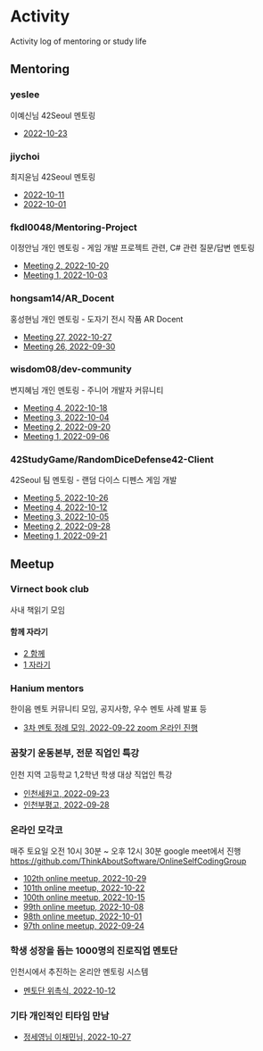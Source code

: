 # Activity

Activity log of mentoring or study life

## Mentoring

### yeslee

이예신님 42Seoul 멘토링

- [2022-10-23](https://github.com/jongfeel/Activity/issues/57)

### jiychoi

최지윤님 42Seoul 멘토링

- [2022-10-11](https://github.com/jongfeel/Activity/issues/43)
- [2022-10-01](https://github.com/jongfeel/Activity/issues/37)

### fkdl0048/Mentoring-Project

이정안님 개인 멘토링 - 게임 개발 프로젝트 관련, C# 관련 질문/답변 멘토링

- [Meeting 2, 2022-10-20](https://github.com/fkdl0048/Mentoring-Project/discussions/10)
- [Meeting 1, 2022-10-03](https://github.com/fkdl0048/Mentoring-Project/discussions/7)

### hongsam14/AR_Docent

홍성현님 개인 멘토링 - 도자기 전시 작품 AR Docent

- [Meeting 27, 2022-10-27](https://github.com/hongsam14/AR_Docent/issues/19)
- [Meeting 26, 2022-09-30](https://github.com/hongsam14/AR_Docent/issues/17)

### wisdom08/dev-community

변지혜님 개인 멘토링 - 주니어 개발자 커뮤니티

- [Meeting 4, 2022-10-18](https://github.com/wisdom08/dev-community/discussions/33)
- [Meeting 3, 2022-10-04](https://github.com/wisdom08/dev-community/discussions/29)
- [Meeting 2, 2022-09-20](https://github.com/wisdom08/dev-community/discussions/18)
- [Meeting 1, 2022-09-06](https://github.com/wisdom08/dev-community/discussions/14)

### 42StudyGame/RandomDiceDefense42-Client

42Seoul 팀 멘토링 - 랜덤 다이스 디펜스 게임 개발

- [Meeting 5, 2022-10-26](https://github.com/42StudyGame/RandomDiceDefense42-Docs/discussions/7)
- [Meeting 4, 2022-10-12](https://github.com/42StudyGame/RandomDiceDefense42-Docs/discussions/5)
- [Meeting 3, 2022-10-05](https://github.com/42StudyGame/RandomDiceDefense42-Docs/discussions/3)
- [Meeting 2, 2022-09-28](https://github.com/42StudyGame/RandomDiceDefense42-Client/discussions/20)
- [Meeting 1, 2022-09-21](https://github.com/42StudyGame/RandomDiceDefense42-Client/discussions/1)

## Meetup

### Virnect book club

사내 책읽기 모임

#### 함께 자라기

- [2 함께](https://github.com/virnect-corp/BookClub/pull/100)
- [1 자라기](https://github.com/virnect-corp/BookClub/pull/98)

### Hanium mentors

한이음 멘토 커뮤니티 모임, 공지사항, 우수 멘토 사례 발표 등

- [3차 멘토 정례 모임, 2022-09-22 zoom 온라인 진행](https://github.com/jongfeel/Activity/issues/12)

### 꿈찾기 운동본부, 전문 직업인 특강

인천 지역 고등학교 1,2학년 학생 대상 직업인 특강

- [인천세원고, 2022-09-23](https://github.com/jongfeel/Activity/issues/4)
- [인천부평고, 2022-09-28](https://github.com/jongfeel/Activity/issues/20)

### 온라인 모각코

매주 토요일 오전 10시 30분 ~ 오후 12시 30분
google meet에서 진행
https://github.com/ThinkAboutSoftware/OnlineSelfCodingGroup

- [102th online meetup, 2022-10-29](https://github.com/jongfeel/Activity/issues/70)
- [101th online meetup, 2022-10-22](https://github.com/jongfeel/Activity/issues/58)
- [100th online meetup, 2022-10-15](https://github.com/jongfeel/Activity/issues/52)
- [99th online meetup, 2022-10-08](https://github.com/jongfeel/Activity/issues/30)
- [98th online meetup, 2022-10-01](https://github.com/jongfeel/Activity/issues/23)
- [97th online meetup, 2022-09-24](https://github.com/jongfeel/Activity/issues/10)

### 학생 성장을 돕는 1000명의 진로직업 멘토단

인천시에서 추진하는 온리안 멘토링 시스템

- [멘토단 위촉식, 2022-10-12](https://github.com/jongfeel/Activity/issues/39)

### 기타 개인적인 티타임 만남

- [정세영님 이채민님, 2022-10-27](https://github.com/jongfeel/Activity/issues/54)